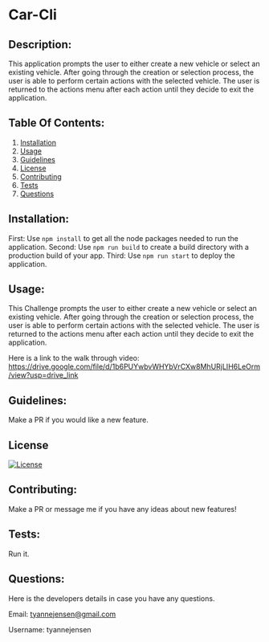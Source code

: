 # Car-Cli
## Description:
This application prompts the user to either create a new vehicle or select an existing vehicle. After going through the creation or selection process, the user is able to perform certain actions with the selected vehicle. The user is returned to the actions menu after each action until they decide to exit the application.

## Table Of Contents:
1. [Installation](#Installation)
2. [Usage](#Usage)
3. [Guidelines](#Guidelines)
3. [License](#License)
4. [Contributing](#Contributing)
5. [Tests](#Tests)
6. [Questions](#Questions)

## Installation:
First: Use `npm install` to get all the node packages needed to run the application. 
Second: Use `npm run build` to create a build directory with a production build of your app. 
Third: Use `npm run start` to deploy the application.

## Usage:
This Challenge prompts the user to either create a new vehicle or select an existing vehicle. After going through the creation or selection process, the user is able to perform certain actions with the selected vehicle. The user is returned to the actions menu after each action until they decide to exit the application.

Here is a link to the walk through video: https://drive.google.com/file/d/1b6PUYwbvWHYbVrCXw8MhURjLIH6LeOrm/view?usp=drive_link

## Guidelines:
Make a PR if you would like a new feature.


## License
[![License](https://img.shields.io/badge/License-Apache_2.0-blue.svg)](https://opensource.org/licenses/Apache-2.0)
  

## Contributing:
Make a PR or message me if you have any ideas about new features!

## Tests:
Run it.

## Questions:
Here is the developers details in case you have any questions.

Email: tyannejensen@gmail.com

Username: tyannejensen 
